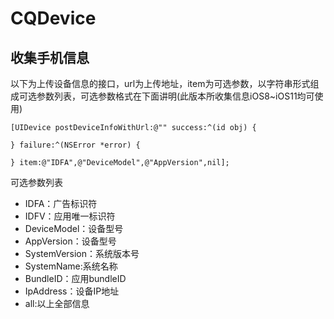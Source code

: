 # CQDevice
## 收集手机信息
以下为上传设备信息的接口，url为上传地址，item为可选参数，以字符串形式组成可选参数列表，可选参数格式在下面讲明(此版本所收集信息iOS8~iOS11均可使用)
```
[UIDevice postDeviceInfoWithUrl:@"" success:^(id obj) {

} failure:^(NSError *error) {

} item:@"IDFA",@"DeviceModel",@"AppVersion",nil];
```
可选参数列表
* IDFA：广告标识符
* IDFV：应用唯一标识符
* DeviceModel：设备型号
* AppVersion：设备型号
* SystemVersion：系统版本号
* SystemName:系统名称
* BundleID：应用bundleID
* IpAddress：设备IP地址
* all:以上全部信息


